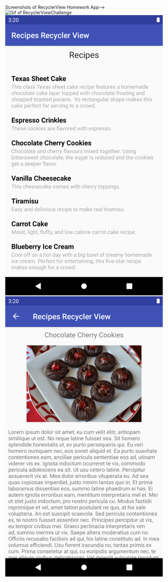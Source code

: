 Screenshots of RecyclerView Homework App-->
![Gif of RecyclerViewChallenge](img/RecyclerViewHW.gif)
![Screenshot of first view of RecyclerViewHW](img/RecyclerHW.png)
![Screenshot of after clicking a viewholder in RecyclerViewHW](img/RecyclerHW2.png)